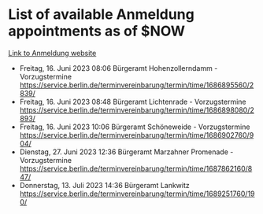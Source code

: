 # List of available Anmeldung appointments as of $NOW
[Link to Anmeldung website](https://service.berlin.de/terminvereinbarung/termin/tag.php?termin=1&anliegen[]=120686&dienstleisterlist=122210,122217,327316,122219,327312,122227,327314,122231,327346,122243,327348,122254,122252,329742,122260,329745,122262,329748,122271,327278,122273,327274,122277,327276,330436,122280,327294,122282,327290,122284,327292,122291,327270,122285,327266,122286,327264,122296,327268,150230,329760,122297,327286,122294,327284,122312,329763,122314,329775,122304,327330,122311,327334,122309,327332,317869,122281,327352,122279,329772,122283,122276,327324,122274,327326,122267,329766,122246,327318,122251,327320,122257,327322,122208,327298,122226,327300&herkunft=http%3A%2F%2Fservice.berlin.de%2Fdienstleistung%2F120686%2F)
- Freitag, 16. Juni 2023 08:06 Bürgeramt Hohenzollerndamm - Vorzugstermine https://service.berlin.de/terminvereinbarung/termin/time/1686895560/2839/
- Freitag, 16. Juni 2023 08:48 Bürgeramt Lichtenrade - Vorzugstermine https://service.berlin.de/terminvereinbarung/termin/time/1686898080/2893/
- Freitag, 16. Juni 2023 10:06 Bürgeramt Schöneweide - Vorzugstermine https://service.berlin.de/terminvereinbarung/termin/time/1686902760/904/
- Dienstag, 27. Juni 2023 12:36 Bürgeramt Marzahner Promenade - Vorzugstermine https://service.berlin.de/terminvereinbarung/termin/time/1687862160/847/
- Donnerstag, 13. Juli 2023 14:36 Bürgeramt Lankwitz https://service.berlin.de/terminvereinbarung/termin/time/1689251760/190/
